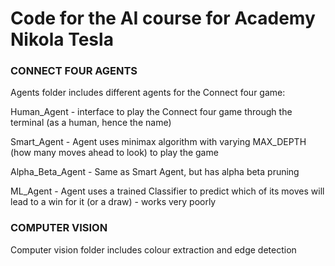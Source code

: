 # Code for the AI course for Academy Nikola Tesla

### CONNECT FOUR AGENTS
Agents folder includes different agents for the Connect four game:

Human_Agent - interface to play the Connect four game through the terminal (as a human, hence the name)

Smart_Agent - Agent uses minimax algorithm with varying MAX_DEPTH (how many moves ahead to look) to play the game

Alpha_Beta_Agent - Same as Smart Agent, but has alpha beta pruning

ML_Agent - Agent uses a trained Classifier to predict which of its moves will lead to a win for it (or a draw) - works very poorly



### COMPUTER VISION

Computer vision folder includes colour extraction and edge detection
